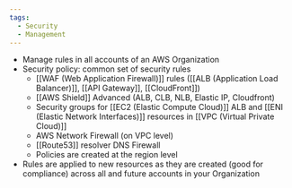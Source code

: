 ```yaml
---
tags:
  - Security
  - Management
---
```

- Manage rules in all accounts of an AWS Organization
- Security policy: common set of security rules
	- [[WAF (Web Application Firewall)]] rules ([[ALB (Application Load Balancer)]], [[API Gateway]], [[CloudFront]])
	- [[AWS Shield]] Advanced (ALB, CLB, NLB, Elastic IP, Cloudfront)
	- Security groups for [[EC2 (Elastic Compute Cloud)]] ALB and [[ENI (Elastic Network Interfaces)]] resources in [[VPC (Virtual Private Cloud)]]
	- AWS Network Firewall (on VPC level)
	- [[Route53]] resolver DNS Firewall
	- Policies are created at the region level
- Rules are applied to new resources as they are created (good for compliance) across all and future accounts in your Organization
